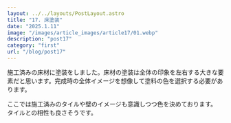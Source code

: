 ```yaml
---
layout: ../../layouts/PostLayout.astro
title: "17. 床塗装"
date: "2025.1.11"
image: "/images/article_images/article17/01.webp"
description: "post17"
category: "first"
url: "/blog/post17"
---
```


施工済みの床材に塗装をしました。床材の塗装は全体の印象を左右する大きな要素だと思います。完成時の全体イメージを想像して塗料の色を選択する必要があります。

ここでは施工済みのタイルや壁のイメージも意識しつつ色を決めております。
タイルとの相性も良さそうです。
